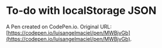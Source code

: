 # To-do with localStorage JSON

A Pen created on CodePen.io. Original URL: [https://codepen.io/luisangelmaciel/pen/MWBjvGb](https://codepen.io/luisangelmaciel/pen/MWBjvGb).

